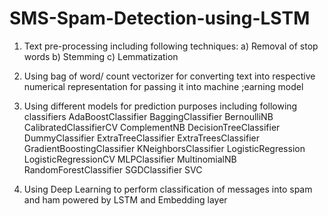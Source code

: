 # SMS-Spam-Detection-using-LSTM

1. Text pre-processing including following techniques:
a) Removal of stop words
b) Stemming 
c) Lemmatization

2. Using bag of word/ count vectorizer for converting text into respective numerical representation for passing it into machine ;earning model

3. Using different models for prediction purposes including following classifiers
AdaBoostClassifier
BaggingClassifier
BernoulliNB
CalibratedClassifierCV
ComplementNB
DecisionTreeClassifier
DummyClassifier
ExtraTreeClassifier
ExtraTreesClassifier
GradientBoostingClassifier
KNeighborsClassifier
LogisticRegression
LogisticRegressionCV
MLPClassifier
MultinomialNB
RandomForestClassifier
SGDClassifier
SVC

4. Using Deep Learning  to perform classification of messages into spam and ham powered by LSTM and Embedding layer
